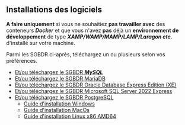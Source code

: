 ## Installations des logiciels

**A faire uniquement** si vous ne souhaitiez **pas travailler avec** des conteneurs ***Docker*** et que vous n'avez **pas** déjà un **environnement de développement** de type ***XAMP/WAMP/MAMP/LAMP/Laragon etc.*** d'installé sur votre machine.

Parmi les SGBDR ci-après, téléchargez un ou plusieurs selon vos préférences.
<!-- - [Téléchargez le SGBDR SQLite](https://www.sqlite.org/download.html) -->
- [Et/ou téléchargez le SGBDR ***MySQL***](https://dev.mysql.com/downloads/mysql/)
- [Et/ou téléchargez le SGBDR MariaDB](https://mariadb.org/download/)
- [Et/ou téléchargez le SGBDR Oracle Database Express Edition (XE)](https://www.oracle.com/database/technologies/xe-downloads.html)
- [Et/ou téléchargez le SGBDR Microsoft SQL Server 2022 Express](https://www.microsoft.com/en-us/sql-server/sql-server-downloads)
- [Et/ou téléchargez le SGBDR PostgreSQL](https://www.enterprisedb.com/downloads/postgres-postgresql-downloads)
  - [Guide d'installation Windows](https://www.enterprisedb.com/docs/supported-open-source/postgresql/installing/windows/)
  - [Guide d'installation MacOs](https://www.enterprisedb.com/docs/supported-open-source/postgresql/installing/macos/)
  - [Guide d'installation Linux x86 AMD64](https://www.enterprisedb.com/docs/supported-open-source/postgresql/installing/linux_x86_64/)
<!-- 2. Téléchargez [*PHP 8.4.13*](https://windows.php.net/download/) pour pouvoir utiliser *adminer* (client) pour interagir avec vos bases de données depuis une interface graphique
- Choisissez dans le select la version ***Thread Safe***
- Récupérez et décompressé le zip
3. Ajoutez le dossier décompressé dans vos variables d'environnement
- [Guide pour ajouter une variable d'environnement selon votre OS](https://www.autodesk.com/fr/support/technical/article/caas/sfdcarticles/sfdcarticles/FRA/How-to-set-an-environment-variable.html)
4. Téléchargez le client [*adminer 5.4.1*](https://www.adminer.org/en/#download)
- Placez-le dans le dossier de votre choix
5. Ouvrez un terminal et déplacez-vous jusqu'au dossier parent du fichier *adminer.php* et exécuté la commande suivante :
```bash
php -S localhost:8080
```
6. Visitez la page suivante depuis votre navigateur pour accéder à adminer [http://localhost:8080/adminer.php](http://localhost:8080/adminer.php)
7. [Suivez ce guide pour vous connecter au SGBDR de base de données de votre choix](../adminer.md) -->